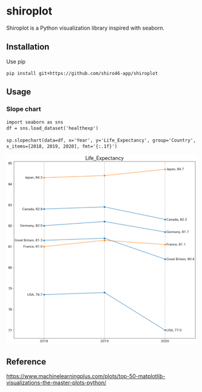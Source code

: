 # shiroplot
Shiroplot is a Python visualization library inspired with seaborn.

## Installation
Use pip
```
pip install git+https://github.com/shiro46-app/shiroplot
```

## Usage

### Slope chart
```
import seaborn as sns
df = sns.load_dataset('healthexp')

sp.slopechart(data=df, x='Year', y='Life_Expectancy', group='Country', x_items=[2018, 2019, 2020], fmt='{:.1f}')
```
![slopechart-01](https://raw.githubusercontent.com/shiro46mt/shiroplot/images/slopechart-01.png)

## Reference
https://www.machinelearningplus.com/plots/top-50-matplotlib-visualizations-the-master-plots-python/
